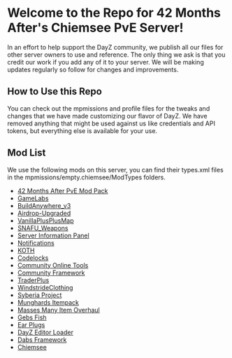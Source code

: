# Welcome to the Repo for 42 Months After's Chiemsee PvE Server!
In an effort to help support the DayZ community, we publish all our files for other server owners to use and reference. The only thing we ask is that you credit our work if you add any of it to your server. We will be making updates regularly so follow for changes and improvements.

## How to Use this Repo
You can check out the mpmissions and profile files for the tweaks and changes that we have made customizing our flavor of DayZ. We have removed anything that might be used against us like credentials and API tokens, but everything else is available for your use.

## Mod List
We use the following mods on this server, you can find their types.xml files in the mpmissions/empty.chiemsee/ModTypes folders.
- [42 Months After PvE Mod Pack](https://steamcommunity.com/sharedfiles/filedetails/?id=3112763149&searchtext=42+Months+After+PvP+Mod+Pack)
- [GameLabs](https://steamcommunity.com/sharedfiles/filedetails/?id=2464526692&searchtext=GameLabs)
- [BuildAnywhere_v3](https://steamcommunity.com/sharedfiles/filedetails/?id=1854626456&searchtext=BuildAnywhere_v3)
- [Airdrop-Upgraded](https://steamcommunity.com/sharedfiles/filedetails/?id=1870524790&searchtext=Airdrop-Upgraded)
- [VanillaPlusPlusMap](https://steamcommunity.com/sharedfiles/filedetails/?id=1623711988&searchtext=VanillaPlusPlusMap)
- [SNAFU_Weapons](https://steamcommunity.com/sharedfiles/filedetails/?id=2443122116&searchtext=SNAFU_Weapons)
- [Server Information Panel](https://steamcommunity.com/sharedfiles/filedetails/?id=1680019590&searchtext=Server+Information+Panel)
- [Notifications](https://steamcommunity.com/sharedfiles/filedetails/?id=2353998362&searchtext=Notifications)
- [KOTH](https://steamcommunity.com/sharedfiles/filedetails/?id=2842791521&searchtext=KOTH)
- [Codelocks](https://steamcommunity.com/sharedfiles/filedetails/?id=1646187754&searchtext=CodeLock)
- [Community Online Tools](https://steamcommunity.com/sharedfiles/filedetails/?id=1564026768&searchtext=Community+Online+Tools)
- [Community Framework](https://steamcommunity.com/sharedfiles/filedetails/?id=1559212036&searchtext=CF)
- [TraderPlus](https://steamcommunity.com/sharedfiles/filedetails/?id=2458896948&searchtext=TraderPlus)
- [WindstrideClothing](https://steamcommunity.com/sharedfiles/filedetails/?id=1797720064&searchtext=WindstrideClothing)
- [Syberia Project](https://steamcommunity.com/sharedfiles/filedetails/?id=2569522069&searchtext=Syberia+Project)
- [Munghards Itempack](https://steamcommunity.com/sharedfiles/filedetails/?id=1734713776&searchtext=Munghards+itempack)
- [Masses Many Item Overhaul](https://steamcommunity.com/sharedfiles/filedetails/?id=1566911166&searchtext=Mass%27sManyItemOverhaul)
- [Gebs Fish](https://steamcommunity.com/sharedfiles/filedetails/?id=2757509117&searchtext=gebsfish)
- [Ear Plugs](https://steamcommunity.com/sharedfiles/filedetails/?id=1819514788&searchtext=Ear+Plugs)
- [DayZ Editor Loader](https://steamcommunity.com/sharedfiles/filedetails/?id=2276010135&searchtext=DayZ+Editor+Loader)
- [Dabs Framework](https://steamcommunity.com/sharedfiles/filedetails/?id=2545327648&searchtext=Dabs+Framework)
- [Chiemsee](https://steamcommunity.com/sharedfiles/filedetails/?id=1580589252&searchtext=chiemsee)
